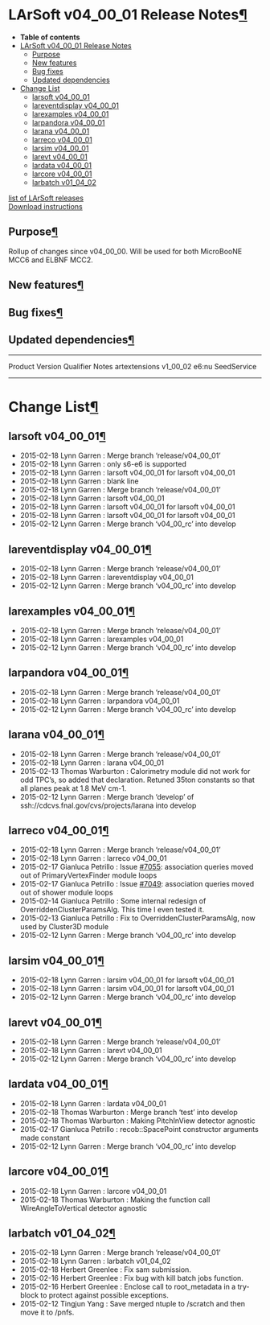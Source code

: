 LArSoft v04\_00\_01 Release Notes[¶](#LArSoft-v04_00_01-Release-Notes)
======================================================================

-   **Table of contents**
-   [LArSoft v04\_00\_01 Release Notes](#LArSoft-v04_00_01-Release-Notes)
    -   [Purpose](#Purpose)
    -   [New features](#New-features)
    -   [Bug fixes](#Bug-fixes)
    -   [Updated dependencies](#Updated-dependencies)
-   [Change List](#Change-List)
    -   [larsoft v04\_00\_01](#larsoft-v04_00_01)
    -   [lareventdisplay v04\_00\_01](#lareventdisplay-v04_00_01)
    -   [larexamples v04\_00\_01](#larexamples-v04_00_01)
    -   [larpandora v04\_00\_01](#larpandora-v04_00_01)
    -   [larana v04\_00\_01](#larana-v04_00_01)
    -   [larreco v04\_00\_01](#larreco-v04_00_01)
    -   [larsim v04\_00\_01](#larsim-v04_00_01)
    -   [larevt v04\_00\_01](#larevt-v04_00_01)
    -   [lardata v04\_00\_01](#lardata-v04_00_01)
    -   [larcore v04\_00\_01](#larcore-v04_00_01)
    -   [larbatch v01\_04\_02](#larbatch-v01_04_02)

[list of LArSoft releases](LArSoft_release_list)\
[Download instructions](http://scisoft.fnal.gov/scisoft/bundles/larsoft/v04_00_01/larsoft-v04_00_01.html)


Purpose[¶](#Purpose)
--------------------

Rollup of changes since v04\_00\_00. Will be used for both MicroBooNE MCC6 and ELBNF MCC2.


New features[¶](#New-features)
------------------------------


Bug fixes[¶](#Bug-fixes)
------------------------


Updated dependencies[¶](#Updated-dependencies)
----------------------------------------------

  --------------- ------------ ----------- -------------
  Product         Version      Qualifier   Notes
  artextensions   v1\_00\_02   e6:nu       SeedService
  --------------- ------------ ----------- -------------


Change List[¶](#Change-List)
============================


larsoft v04\_00\_01[¶](#larsoft-v04_00_01)
------------------------------------------

-   2015-02-18 Lynn Garren : Merge branch ‘release/v04\_00\_01’
-   2015-02-18 Lynn Garren : only s6-e6 is supported
-   2015-02-18 Lynn Garren : larsoft v04\_00\_01 for larsoft v04\_00\_01
-   2015-02-18 Lynn Garren : blank line
-   2015-02-18 Lynn Garren : Merge branch ‘release/v04\_00\_01’
-   2015-02-18 Lynn Garren : larsoft v04\_00\_01
-   2015-02-18 Lynn Garren : larsoft v04\_00\_01 for larsoft v04\_00\_01
-   2015-02-18 Lynn Garren : larsoft v04\_00\_01 for larsoft v04\_00\_01
-   2015-02-12 Lynn Garren : Merge branch ‘v04\_00\_rc’ into develop


lareventdisplay v04\_00\_01[¶](#lareventdisplay-v04_00_01)
----------------------------------------------------------

-   2015-02-18 Lynn Garren : Merge branch ‘release/v04\_00\_01’
-   2015-02-18 Lynn Garren : lareventdisplay v04\_00\_01
-   2015-02-12 Lynn Garren : Merge branch ‘v04\_00\_rc’ into develop


larexamples v04\_00\_01[¶](#larexamples-v04_00_01)
--------------------------------------------------

-   2015-02-18 Lynn Garren : Merge branch ‘release/v04\_00\_01’
-   2015-02-18 Lynn Garren : larexamples v04\_00\_01
-   2015-02-12 Lynn Garren : Merge branch ‘v04\_00\_rc’ into develop


larpandora v04\_00\_01[¶](#larpandora-v04_00_01)
------------------------------------------------

-   2015-02-18 Lynn Garren : Merge branch ‘release/v04\_00\_01’
-   2015-02-18 Lynn Garren : larpandora v04\_00\_01
-   2015-02-12 Lynn Garren : Merge branch ‘v04\_00\_rc’ into develop


larana v04\_00\_01[¶](#larana-v04_00_01)
----------------------------------------

-   2015-02-18 Lynn Garren : Merge branch ‘release/v04\_00\_01’
-   2015-02-18 Lynn Garren : larana v04\_00\_01
-   2015-02-13 Thomas Warburton : Calorimetry module did not work for odd TPC’s, so added that declaration. Retuned 35ton constants so that all planes peak at 1.8 MeV cm-1.
-   2015-02-12 Lynn Garren : Merge branch ‘develop’ of ssh://cdcvs.fnal.gov/cvs/projects/larana into develop


larreco v04\_00\_01[¶](#larreco-v04_00_01)
------------------------------------------

-   2015-02-18 Lynn Garren : Merge branch ‘release/v04\_00\_01’
-   2015-02-18 Lynn Garren : larreco v04\_00\_01
-   2015-02-17 Gianluca Petrillo : Issue [\#7055](/redmine/issues/7055 "Bug: FindManyP() usage in PrimaryVertexFinder module (Closed)"): association queries moved out of PrimaryVertexFinder module loops
-   2015-02-17 Gianluca Petrillo : Issue [\#7049](/redmine/issues/7049 "Bug: FindManyP() usage in ShowerCheater, ShowerFinder and ShowerReco modules (Closed)"): association queries moved out of shower module loops
-   2015-02-14 Gianluca Petrillo : Some internal redesign of OverriddenClusterParamsAlg. This time I even tested it.
-   2015-02-13 Gianluca Petrillo : Fix to OverriddenClusterParamsAlg, now used by Cluster3D module
-   2015-02-12 Lynn Garren : Merge branch ‘v04\_00\_rc’ into develop


larsim v04\_00\_01[¶](#larsim-v04_00_01)
----------------------------------------

-   2015-02-18 Lynn Garren : larsim v04\_00\_01 for larsoft v04\_00\_01
-   2015-02-18 Lynn Garren : larsim v04\_00\_01 for larsoft v04\_00\_01
-   2015-02-12 Lynn Garren : Merge branch ‘v04\_00\_rc’ into develop


larevt v04\_00\_01[¶](#larevt-v04_00_01)
----------------------------------------

-   2015-02-18 Lynn Garren : Merge branch ‘release/v04\_00\_01’
-   2015-02-18 Lynn Garren : larevt v04\_00\_01
-   2015-02-12 Lynn Garren : Merge branch ‘v04\_00\_rc’ into develop


lardata v04\_00\_01[¶](#lardata-v04_00_01)
------------------------------------------

-   2015-02-18 Lynn Garren : lardata v04\_00\_01
-   2015-02-18 Thomas Warburton : Merge branch ‘test’ into develop
-   2015-02-18 Thomas Warburton : Making PitchInView detector agnostic
-   2015-02-17 Gianluca Petrillo : recob::SpacePoint constructor arguments made constant
-   2015-02-12 Lynn Garren : Merge branch ‘v04\_00\_rc’ into develop


larcore v04\_00\_01[¶](#larcore-v04_00_01)
------------------------------------------

-   2015-02-18 Lynn Garren : larcore v04\_00\_01
-   2015-02-18 Thomas Warburton : Making the function call WireAngleToVertical detector agnostic


larbatch v01\_04\_02[¶](#larbatch-v01_04_02)
--------------------------------------------

-   2015-02-18 Lynn Garren : Merge branch ‘release/v04\_00\_01’
-   2015-02-18 Lynn Garren : larbatch v01\_04\_02
-   2015-02-18 Herbert Greenlee : Fix sam submission.
-   2015-02-16 Herbert Greenlee : Fix bug with kill batch jobs function.
-   2015-02-16 Herbert Greenlee : Enclose call to root\_metadata in a try-block to protect against possible exceptions.
-   2015-02-12 Tingjun Yang : Save merged ntuple to /scratch and then move it to /pnfs.
